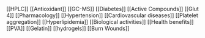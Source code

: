 [[HPLC]]
[[Antioxidant]]
[[GC-MS]]
[[Diabetes]]
[[Active Compounds]]
[[Glut 4]]
[[Pharmacology]]
[[Hypertension]]
[[Cardiovascular diseases]]
[[Platelet aggregation]]
[[Hyperlipidemia]]
[[Biological activities]]
[[Health benefits]]
[[PVA]]
[[Gelatin]]
[[hydrogels]]
[[Burn Wounds]]
